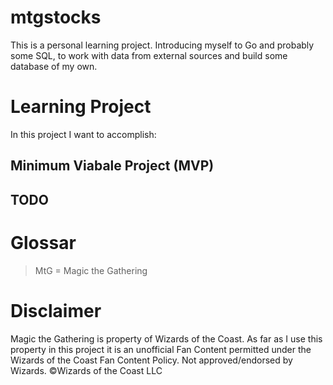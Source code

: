 # mtgstocks
This is a personal learning project. Introducing myself to Go and probably some SQL, to work with data from external sources and build some database of my own.

# Learning Project
In this project I want to accomplish:

## Minimum Viabale Project (MVP)

## TODO

# Glossar
> MtG = Magic the Gathering

# Disclaimer
Magic the Gathering is property of Wizards of the Coast. As far as I use this property in this project it is an unofficial Fan Content permitted under the Wizards of the Coast Fan Content Policy. Not approved/endorsed by Wizards. ©Wizards of the Coast LLC